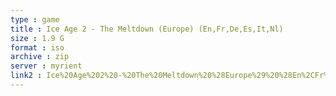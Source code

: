 ```yaml
---
type : game
title : Ice Age 2 - The Meltdown (Europe) (En,Fr,De,Es,It,Nl)
size : 1.9 G
format : iso
archive : zip
server : myrient
link2 : Ice%20Age%202%20-%20The%20Meltdown%20%28Europe%29%20%28En%2CFr%2CDe%2CEs%2CIt%2CNl%29
---
```

